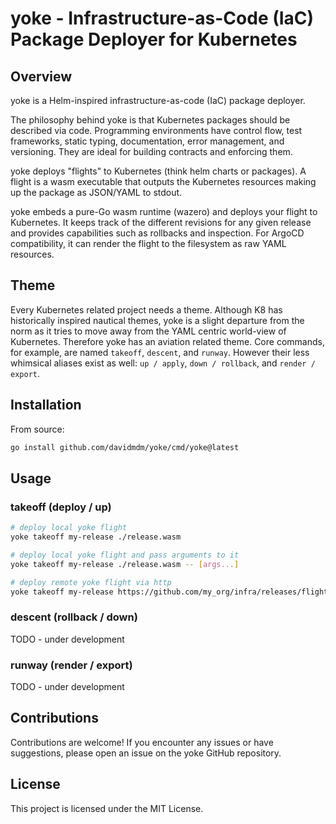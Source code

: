 # yoke - Infrastructure-as-Code (IaC) Package Deployer for Kubernetes

## Overview

yoke is a Helm-inspired infrastructure-as-code (IaC) package deployer.

The philosophy behind yoke is that Kubernetes packages should be described via code. Programming environments have control flow, test frameworks, static typing, documentation, error management, and versioning. They are ideal for building contracts and enforcing them.

yoke deploys "flights" to Kubernetes (think helm charts or packages). A flight is a wasm executable that outputs the Kubernetes resources making up the package as JSON/YAML to stdout.

yoke embeds a pure-Go wasm runtime (wazero) and deploys your flight to Kubernetes. It keeps track of the different revisions for any given release and provides capabilities such as rollbacks and inspection. For ArgoCD compatibility, it can render the flight to the filesystem as raw YAML resources.

## Theme

Every Kubernetes related project needs a theme. Although K8 has historically inspired nautical themes, yoke is a slight departure from the norm as it tries to move away from the YAML centric world-view of Kubernetes. Therefore yoke has an aviation related theme. Core commands, for example, are named `takeoff`, `descent`, and `runway`. However their less whimsical aliases exist as well: `up / apply`, `down / rollback`, and `render / export`.

## Installation

From source:

```bash
go install github.com/davidmdm/yoke/cmd/yoke@latest
```

## Usage

### takeoff (deploy / up)

```bash
# deploy local yoke flight
yoke takeoff my-release ./release.wasm

# deploy local yoke flight and pass arguments to it
yoke takeoff my-release ./release.wasm -- [args...]

# deploy remote yoke flight via http
yoke takeoff my-release https://github.com/my_org/infra/releases/flight-v0.1.0.wasm -- [args...]
```

### descent (rollback / down)

TODO - under development

### runway (render / export)

TODO - under development

## Contributions

Contributions are welcome! If you encounter any issues or have suggestions, please open an issue on the yoke GitHub repository.

## License

This project is licensed under the MIT License.
